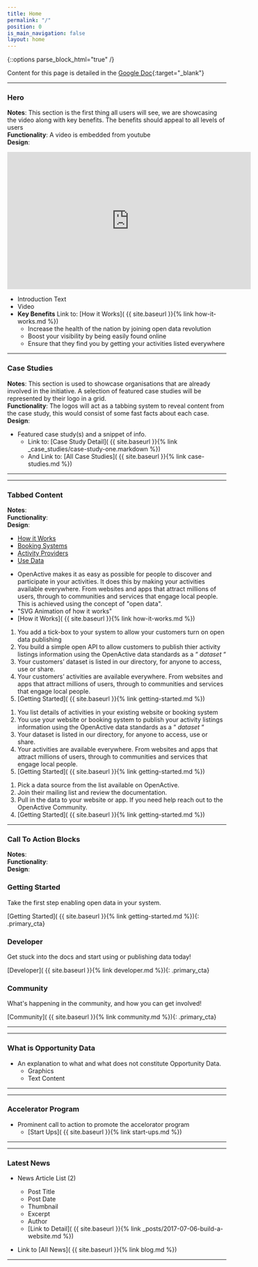 ```yaml
---
title: Home
permalink: "/"
position: 0
is_main_navigation: false
layout: home
---
```


{::options parse_block_html="true" /}



Content for this page is detailed in the
[Google Doc](https://drive.google.com/open?id=1pSzce8tiNHg8eMKUop4FozaJkhGAXNXYpLSANFf-0Z0){:target="_blank"}

***
### Hero

<div class="notes">

**Notes**: This section is the first thing all users will see, we are showcasing the video along with key benefits. The benefits should appeal to all levels of users  
**Functionality**: A video is embedded from youtube  
**Design**: 
</div>

<section>
<div class="block two">
<iframe width="560" height="315" src="https://www.youtube.com/embed/kfVCRaMJarE" frameborder="0" allow="autoplay; encrypted-media" allowfullscreen></iframe>
</div>
<div class="block two">


   
+ Introduction Text
+ Video
+ **Key Benefits** Link to: [How it Works]( {{ site.baseurl }}{% link how-it-works.md %})  
    + Increase the health of the nation by joining open data revolution
    + Boost your visibility by being easily found online
    + Ensure that they find you by getting your activities listed everywhere
    
</div>
</section>


***
### Case Studies 

<div class="notes">

**Notes**: This section is used to showcase organisations that are already involved in the initiative. A selection of featured case studies will be represented by their logo in a grid.  
**Functionality**: The logos will act as a tabbing system to reveal content from the case study, this would consist of some fast facts about each case.  
**Design**: 
</div>


+ Featured case study(s) and a snippet of info. 
    + Link to: [Case Study Detail]( {{ site.baseurl }}{% link _case_studies/case-study-one.markdown  %}) 
    + And Link to: [All Case Studies]( {{ site.baseurl }}{% link case-studies.md %})    
          
***


***
### Tabbed Content

<div class="notes">

**Notes**:  
**Functionality**:  
**Design**:  
</div>


<div id="tabs">
<ul class="tabsList" role="tablist">
<li role="presentation" aria-selected="true"><a href="#how-it-works">How it Works</a></li>
<li role="presentation" aria-selected="false"><a href="#booking-systems">Booking Systems</a></li>
<li role="presentation" aria-selected="false"><a href="#activity-provider">Activity Providers</a></li>
<li role="presentation" aria-selected="false"><a href="#use-data">Use Data</a></li>
</ul>
<div role="tabpanel" id="how-it-works" class="tabPanel" aria-hidden="false" aria-labelledby="how-it-works">


+ OpenActive makes it as easy as possible for people to discover and participate in your activities. It does this by making your activities available everywhere. From websites and apps that attract millions of users, through to communities and services that engage local people. This is achieved using the concept of "open data".
+ "SVG Animation of how it works"
+ [How it Works]( {{ site.baseurl }}{% link how-it-works.md %})  

</div>
<div role="tabpanel" id="booking-systems" class="tabPanel" aria-hidden="true" aria-labelledby="booking-systems">


1. You add a tick-box to your system to allow your customers turn on open data publishing
2. You build a simple open API to allow customers to publish thier activity listings information using the OpenActive data standards as a “ *dataset* “
3. Your customers’ dataset is listed in our directory, for anyone to access, use or share.
4. Your customers’ activities are available everywhere. From websites and apps that attract millions of users, through to communities and services that engage local people.
5. [Getting Started]( {{ site.baseurl }}{% link getting-started.md %})

</div> 
<div role="tabpanel" id="activity-provider" class="tabPanel" aria-hidden="true" aria-labelledby="activity-provider">

1. You list details of activities in your existing website or booking system
2. You use your website or booking system to publish your activity listings information using the OpenActive data standards as a “ *dataset* “
3. Your dataset is listed in our directory, for anyone to access, use or share.
4. Your activities are available everywhere. From websites and apps that attract millions of users, through to communities and services that engage local people.
5. [Getting Started]( {{ site.baseurl }}{% link getting-started.md %})

</div>
<div role="tabpanel" id="use-data" class="tabPanel" aria-hidden="true" aria-labelledby="use-data">

1. Pick a data source from the list available on OpenActive.
2. Join their mailing list and review the documentation.
3. Pull in the data to your website or app. If you need help reach out to the OpenActive Community.
4. [Getting Started]( {{ site.baseurl }}{% link getting-started.md %})

</div>
</div>


***

### Call To Action Blocks


<div class="notes">

**Notes**:  
**Functionality**:  
**Design**:  
</div>


<section>
<div class="block three">


### Getting Started 
Take the first step enabling open data in your system.  

[Getting Started]( {{ site.baseurl }}{% link getting-started.md %}){: .primary_cta}  


</div>
<div class="block three">


### Developer 
Get stuck into the docs and start using or publishing data today!  

[Developer]( {{ site.baseurl }}{% link developer.md %}){: .primary_cta}  


</div>
<div class="block three">

### Community
What's happening in the community, and how you can get involved!
  
[Community]( {{ site.baseurl }}{% link community.md %}){: .primary_cta}  


</div>
</section>

***


***
### What is Opportunity Data
+ An explanation to what and what does not constitute Opportunity Data.
    + Graphics
    + Text Content

***


***
### Accelerator Program
+ Prominent call to action to promote the accelorator program
    + [Start Ups]( {{ site.baseurl }}{% link start-ups.md %})  

***

***
### Latest News
+ News Article List (2)
    + Post Title
    + Post Date
    + Thumbnail
    + Excerpt
    + Author
    + [Link to Detail]( {{ site.baseurl }}{% link _posts/2017-07-06-build-a-website.md  %})  
    
+ Link to [All News]( {{ site.baseurl }}{% link blog.md %})  

***



